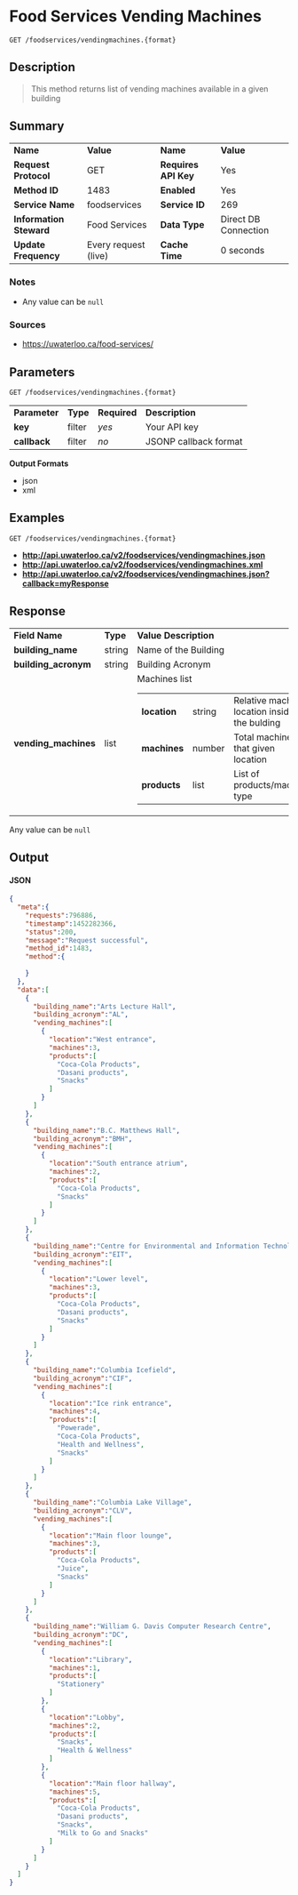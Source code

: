 # Food Services Vending Machines

```
GET /foodservices/vendingmachines.{format}
```

## Description

> This method returns list of vending machines available in a given building

## Summary

<table>
  <tr>
    <td><b>Name</b></td>
    <td><b>Value</b></td>
    <td><b><b>Name</b></b></td>
    <td><b>Value</b></td>
  </tr>
  <tr>
    <td><b>Request Protocol</b></td>
    <td>GET</td>
    <td><b>Requires API Key</b></td>
    <td>Yes</td>
  </tr>
  <tr>
    <td><b>Method ID</b></td>
    <td>1483</td>
    <td><b>Enabled</b></td>
    <td>Yes</td>
  </tr>
  <tr>
    <td><b>Service Name</b></td>
    <td>foodservices</td>
    <td><b>Service ID</b></td>
    <td>269</td>
  </tr>
  <tr>
    <td><b>Information Steward</b></td>
    <td>Food Services</td>
    <td><b>Data Type</b></td>
    <td>Direct DB Connection</td>
  </tr>
  <tr>
    <td><b>Update Frequency</b></td>
    <td>Every request (live)</td>
    <td><b>Cache Time</b></td>
    <td>0 seconds</td>
  </tr>
</table>


### Notes

- Any value can be `null`


### Sources

- https://uwaterloo.ca/food-services/


## Parameters

```
GET /foodservices/vendingmachines.{format}
```

<table>
  <tr>
    <td><b>Parameter</b></td>
    <td><b>Type</b></td>
    <td><b><b>Required</b></b></td>
    <td><b>Description</b></td>
  </tr>
  <tr>
    <td><b>key</b></td>
    <td>filter</td>
    <td><i>yes</i></td>
    <td>Your API key</td>
  </tr>
  <tr>
    <td><b>callback</b></td>
    <td>filter</td>
    <td><i>no</i></td>
    <td>JSONP callback format</td>
  </tr>
</table>

**Output Formats**

- json
- xml


## Examples

```
GET /foodservices/vendingmachines.{format}
```

- **http://api.uwaterloo.ca/v2/foodservices/vendingmachines.json**
- **http://api.uwaterloo.ca/v2/foodservices/vendingmachines.xml**
- **http://api.uwaterloo.ca/v2/foodservices/vendingmachines.json?callback=myResponse**


## Response

<table>
  <tr>
    <td><b>Field Name</b></td>
    <td><b>Type</b></td>
    <td><b>Value Description</b></td>
  </tr>
  <tr>
    <td><b>building_name</b></td>
    <td>string</td>
    <td>Name of the Building</td>
  </tr>
  <tr>
    <td><b>building_acronym</b></td>
    <td>string</td>
    <td>Building Acronym</td>
  </tr>
  <tr>
    <td><b>vending_machines</b></td>
    <td>list</td>
    <td>Machines list<br><table>
  <tr>
    <td><b>location</b></td>
    <td>string</td>
    <td>Relative machine location inside the bulding</td>
  </tr>
  <tr>
    <td><b>machines</b></td>
    <td>number</td>
    <td>Total machines in that given location</td>
  </tr>
  <tr>
    <td><b>products</b></td>
    <td>list</td>
    <td>List of products/machine type</td>
  </tr>
</table>
</td>
  </tr>
</table>


Any value can be `null`

## Output

#### JSON

```json
{
  "meta":{
    "requests":796886,
    "timestamp":1452282366,
    "status":200,
    "message":"Request successful",
    "method_id":1483,
    "method":{
      
    }
  },
  "data":[
    {
      "building_name":"Arts Lecture Hall",
      "building_acronym":"AL",
      "vending_machines":[
        {
          "location":"West entrance",
          "machines":3,
          "products":[
            "Coca-Cola Products",
            "Dasani products",
            "Snacks"
          ]
        }
      ]
    },
    {
      "building_name":"B.C. Matthews Hall",
      "building_acronym":"BMH",
      "vending_machines":[
        {
          "location":"South entrance atrium",
          "machines":2,
          "products":[
            "Coca-Cola Products",
            "Snacks"
          ]
        }
      ]
    },
    {
      "building_name":"Centre for Environmental and Information Technology",
      "building_acronym":"EIT",
      "vending_machines":[
        {
          "location":"Lower level",
          "machines":3,
          "products":[
            "Coca-Cola Products",
            "Dasani products",
            "Snacks"
          ]
        }
      ]
    },
    {
      "building_name":"Columbia Icefield",
      "building_acronym":"CIF",
      "vending_machines":[
        {
          "location":"Ice rink entrance",
          "machines":4,
          "products":[
            "Powerade",
            "Coca-Cola Products",
            "Health and Wellness",
            "Snacks"
          ]
        }
      ]
    },
    {
      "building_name":"Columbia Lake Village",
      "building_acronym":"CLV",
      "vending_machines":[
        {
          "location":"Main floor lounge",
          "machines":3,
          "products":[
            "Coca-Cola Products",
            "Juice",
            "Snacks"
          ]
        }
      ]
    },
    {
      "building_name":"William G. Davis Computer Research Centre",
      "building_acronym":"DC",
      "vending_machines":[
        {
          "location":"Library",
          "machines":1,
          "products":[
            "Stationery"
          ]
        },
        {
          "location":"Lobby",
          "machines":2,
          "products":[
            "Snacks",
            "Health & Wellness"
          ]
        },
        {
          "location":"Main floor hallway",
          "machines":5,
          "products":[
            "Coca-Cola Products",
            "Dasani products",
            "Snacks",
            "Milk to Go and Snacks"
          ]
        }
      ]
    }
  ]
}
```

